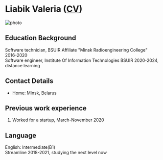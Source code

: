 # Liabik Valeria ([CV](https://vailery.github.io/CV/CV/index.html))
![photo](https://sun9-57.userapi.com/impf/77JMJUKtj0N51HqGnaYn_jr0bYigCHIrypDnuA/HQFgCurmPec.jpg?size=72x72&quality=96&proxy=1&sign=92418e0d39226dfeefb5bba119a344de&type=album)

## Education Background

Software technician, BSUIR Affiliate "Minsk Radioengineering College" 2016-2020\
Software engineer, Institute Of Information Technologies BSUIR 2020-2024, distance learning

## Contact Details

* Home: Minsk, Belarus

## Previous work experience

1. Worked for a startup, March-November 2020

## Language

English: Intermediate(B1)\
Streamline 2018-2021, studying the next level now
